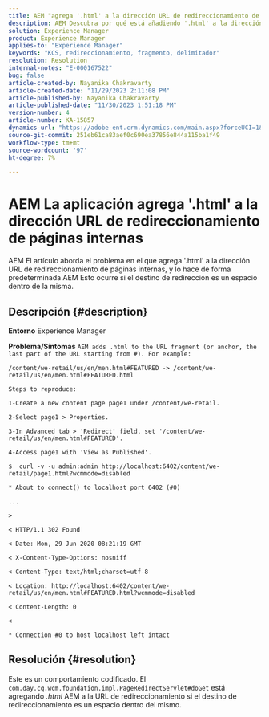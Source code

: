 ```yaml
---
title: AEM "agrega '.html' a la dirección URL de redireccionamiento de páginas internas"
description: AEM Descubra por qué está añadiendo '.html' a la dirección URL de redireccionamiento de páginas internas
solution: Experience Manager
product: Experience Manager
applies-to: "Experience Manager"
keywords: "KCS, redireccionamiento, fragmento, delimitador"
resolution: Resolution
internal-notes: "E-000167522"
bug: false
article-created-by: Nayanika Chakravarty
article-created-date: "11/29/2023 2:11:08 PM"
article-published-by: Nayanika Chakravarty
article-published-date: "11/30/2023 1:51:18 PM"
version-number: 4
article-number: KA-15857
dynamics-url: "https://adobe-ent.crm.dynamics.com/main.aspx?forceUCI=1&pagetype=entityrecord&etn=knowledgearticle&id=3507b822-c18e-ee11-8179-6045bd006b4b"
source-git-commit: 251eb61ca83aef0c690ea37856e844a115ba1f49
workflow-type: tm+mt
source-wordcount: '97'
ht-degree: 7%

---
```


# AEM La aplicación agrega &#39;.html&#39; a la dirección URL de redireccionamiento de páginas internas


AEM El artículo aborda el problema en el que agrega &#39;.html&#39; a la dirección URL de redireccionamiento de páginas internas, y lo hace de forma predeterminada AEM Esto ocurre si el destino de redirección es un espacio dentro de la misma.

## Descripción {#description}


<b>Entorno</b>
Experience Manager

<b>Problema/Síntomas</b>
`AEM adds .html to the URL fragment (or anchor, the last part of the URL starting from #). For example:`


```
/content/we-retail/us/en/men.html#FEATURED -> /content/we-retail/us/en/men.html#FEATURED.html

Steps to reproduce:
```



```
1-Create a new content page page1 under /content/we-retail.
```



```
2-Select page1 > Properties.
```



```
3-In Advanced tab > 'Redirect' field, set '/content/we-retail/us/en/men.html#FEATURED'.
```



```
4-Access page1 with 'View as Published'.
```



```
$  curl -v -u admin:admin http://localhost:6402/content/we-retail/page1.html?wcmmode=disabled
```



```
* About to connect() to localhost port 6402 (#0)
```



```
...
```



```
>
```



```
< HTTP/1.1 302 Found
```



```
< Date: Mon, 29 Jun 2020 08:21:19 GMT
```



```
< X-Content-Type-Options: nosniff
```



```
< Content-Type: text/html;charset=utf-8
```



```
< Location: http://localhost:6402/content/we-retail/us/en/men.html#FEATURED.html?wcmmode=disabled
```



```
< Content-Length: 0
```



```
<
```



```
* Connection #0 to host localhost left intact
```



## Resolución {#resolution}


Este es un comportamiento codificado. El `com.day.cq.wcm.foundation.impl.PageRedirectServlet#doGet` está agregando *.html* AEM a la URL de redireccionamiento si el destino de redireccionamiento es un espacio dentro del mismo.
